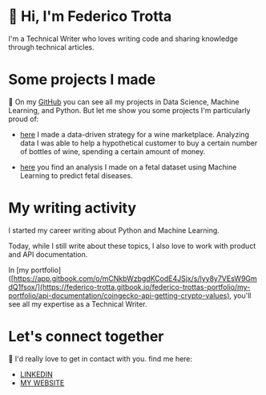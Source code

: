 # 👋 Hi, I'm Federico Trotta 

I'm a Technical Writer who loves writing code and sharing knowledge through technical articles.


# Some projects I made
🔭
On my [GitHub](https://github.com/federico-trotta) you can see all my projects in Data Science, Machine Learning, and Python. But let me show you some projects I'm particularly proud of:

- [here](https://github.com/federico-trotta/wine_marketplace_strategy) I made a data-driven strategy for a wine marketplace. Analyzing data I was able to help a hypothetical customer to buy a certain number of bottles of wine, spending a certain amount of money.

- [here](https://github.com/federico-trotta/Predicting_fetal_diseases_with_ML) you find an analysis I made on a fetal dataset using Machine Learning to predict fetal diseases. 

# My writing activity
I started my career writing about Python and Machine Learning.

Today, while I still write about these topics, I also love to work with product and API documentation.

In [my portfolio]([https://app.gitbook.com/o/mCNkbWzbgdKCodE4JSjx/s/lyy8y7VEsW9GmdQ1fsox/](https://federico-trotta.gitbook.io/federico-trottas-portfolio/my-portfolio/api-documentation/coingecko-api-getting-crypto-values), you'll see all my expertise as a Technical Writer.

# Let's connect together
👯 I'd really love to get in contact with you.
find me here:
- [LINKEDIN](https://www.linkedin.com/in/federico-trotta/)
- [MY WEBSITE](https://federicotrotta.com/)


<!--
**federico-trotta/federico-trotta** is a ✨ _special_ ✨ repository because its `README.md` (this file) appears on your GitHub profile.

Here are some ideas to get you started:

- 🔭 I’m currently working on ...
- 🌱 I’m currently learning ...
- 👯 I’m looking to collaborate on ...
- 🤔 I’m looking for help with ...
- 💬 Ask me about ...
- 📫 How to reach me: ...
- 😄 Pronouns: ...
- ⚡ Fun fact: ...
-->

